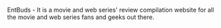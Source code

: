 EntBuds - It is a movie and web series' review compilation website for all the movie and web series fans and geeks out there. 
